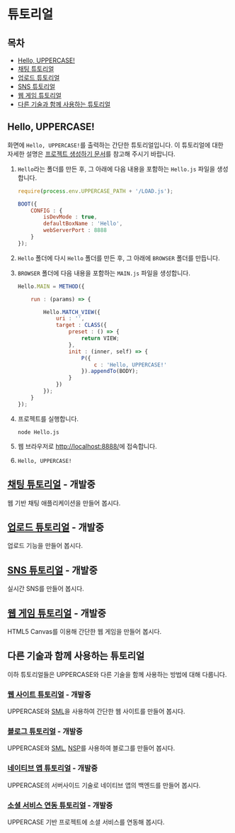 # 튜토리얼

## 목차
* [Hello, UPPERCASE!](#hello-uppercase)
* [채팅 튜토리얼](#채팅-튜토리얼)
* [업로드 튜토리얼](#업로드-튜토리얼)
* [SNS 튜토리얼](#sns-튜토리얼)
* [웹 게임 튜토리얼](#웹-게임-튜토리얼)
* [다른 기술과 함께 사용하는 튜토리얼](#다른-기술과-함께-사용하는-튜토리얼)

## Hello, UPPERCASE!
화면에 `Hello, UPPERCASE!`를 출력하는 간단한 튜토리얼입니다. 이 튜토리얼에 대한 자세한 설명은 [프로젝트 생성하기 문서](GUIDE/CREATE_PROJECT.md)를 참고해 주시기 바랍니다.

1. `Hello`라는 폴더를 만든 후, 그 아래에 다음 내용을 포함하는 `Hello.js` 파일을 생성합니다.
    ```javascript
    require(process.env.UPPERCASE_PATH + '/LOAD.js');
    
    BOOT({
    	CONFIG : {
    		isDevMode : true,
    		defaultBoxName : 'Hello',
    		webServerPort : 8888
    	}
    });
    ```

2. `Hello` 폴더에 다시 `Hello` 폴더를 만든 후, 그 아래에 `BROWSER` 폴더를 만듭니다.
3. `BROWSER` 폴더에 다음 내용을 포함하는 `MAIN.js` 파일을 생성합니다.
    ```javascript
    Hello.MAIN = METHOD({
    
    	run : (params) => {
    
    		Hello.MATCH_VIEW({
    			uri : '',
    			target : CLASS({
    				preset : () => {
    					return VIEW;
    				},
    				init : (inner, self) => {
    					P({
    						c : 'Hello, UPPERCASE!'
    					}).appendTo(BODY);
    				}
    			})
    		});
    	}
    });
    ```

3. 프로젝트를 실행합니다.
    ```
    node Hello.js
    ```

4. 웹 브라우저로 [http://localhost:8888/](http://localhost:8888/)에 접속합니다.
5. `Hello, UPPERCASE!`

## [채팅 튜토리얼](https://github.com/Hanul/UPPERCASE-Chat-Tutorial) - 개발중
웹 기반 채팅 애플리케이션을 만들어 봅시다.

## [업로드 튜토리얼](https://github.com/Hanul/UPPERCASE-Upload-Tutorial) - 개발중
업로드 기능을 만들어 봅시다.

## [SNS 튜토리얼](https://github.com/Hanul/UPPERCASE-SNS-Tutorial) - 개발중
실시간 SNS를 만들어 봅시다.

## [웹 게임 튜토리얼](https://github.com/Hanul/UPPERCASE-Game-Tutorial) - 개발중
HTML5 Canvas를 이용해 간단한 웹 게임을 만들어 봅시다.

## 다른 기술과 함께 사용하는 튜토리얼
이하 튜토리얼들은 UPPERCASE와 다른 기술을 함께 사용하는 방법에 대해 다룹니다.

### [웹 사이트 튜토리얼](https://github.com/Hanul/UPPERCASE-Site-Tutorial) - 개발중
UPPERCASE와 [SML](https://github.com/Hanul/SML)을 사용하여 간단한 웹 사이트를 만들어 봅시다.

### [블로그 튜토리얼](https://github.com/Hanul/UPPERCASE-Blog-Tutorial) - 개발중
UPPERCASE와 [SML](https://github.com/Hanul/SML), [NSP](https://github.com/Hanul/NSP)를 사용하여 블로그를 만들어 봅시다.

### [네이티브 앱 튜토리얼](https://github.com/Hanul/UPPERCASE-Native-App-Tutorial) - 개발중
UPPERCASE의 서버사이드 기술로 네이티브 앱의 백엔드를 만들어 봅시다.

### [소셜 서비스 연동 튜토리얼](https://github.com/Hanul/UPPERCASE-Social-Login-Tutorial) - 개발중
UPPERCASE 기반 프로젝트에 소셜 서비스를 연동해 봅시다.
